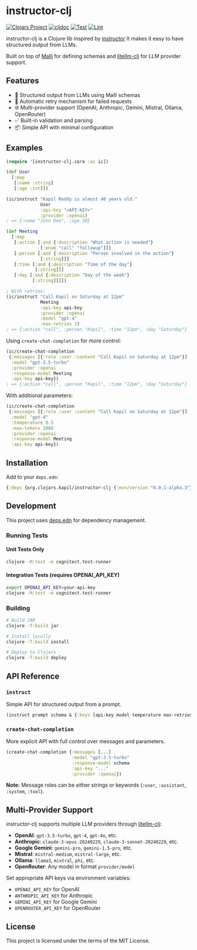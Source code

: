 # instructor-clj

[![Clojars Project](https://img.shields.io/clojars/v/org.clojars.kapil/instructor-clj.svg)](https://clojars.org/org.clojars.kapil/instructor-clj)
[![cljdoc](https://cljdoc.org/badge/org.clojars.kapil/instructor-clj)](https://cljdoc.org/d/org.clojars.kapil/instructor-clj)
[![Test](https://github.com/kapilreddy/instructor-clj/actions/workflows/test.yml/badge.svg)](https://github.com/kapilreddy/instructor-clj/actions/workflows/test.yml)
[![Lint](https://github.com/kapilreddy/instructor-clj/actions/workflows/lint.yml/badge.svg)](https://github.com/kapilreddy/instructor-clj/actions/workflows/lint.yml)

instructor-clj is a Clojure lib inspired by [instructor](https://github.com/jxnl/instructor)
It makes it easy to have structured output from LLMs.

Built on top of [Malli](https://github.com/metosin/malli) for defining schemas and [litellm-clj](https://github.com/unravel-team/clj-litellm) for LLM provider support.

## Features

- 🎯 Structured output from LLMs using Malli schemas
- 🔄 Automatic retry mechanism for failed requests
- 🌐 Multi-provider support (OpenAI, Anthropic, Gemini, Mistral, Ollama, OpenRouter)
- ✅ Built-in validation and parsing
- 📦 Simple API with minimal configuration

## Examples

```clojure
(require '[instructor-clj.core :as ic])

(def User
  [:map
   [:name :string]
   [:age :int]])

(ic/instruct "Kapil Reddy is almost 40 years old."
             User
             :api-key "<API-KEY>"
             :provider :openai)
; => {:name "John Doe", :age 30}
```

```clojure
(def Meeting
  [:map
   [:action [:and {:description "What action is needed"}
             [:enum "call" "followup"]]]
   [:person [:and {:description "Person involved in the action"}
             [:string]]]
   [:time [:and {:description "Time of the day"}
           [:string]]]
   [:day [:and {:description "Day of the week"}
          [:string]]]])

; With retries:
(ic/instruct "Call Kapil on Saturday at 12pm"
             Meeting
             :api-key api-key
             :provider :openai
             :model "gpt-4"
             :max-retries 2)
; => {:action "call", :person "Kapil", :time "12pm", :day "Saturday"}
```

Using `create-chat-completion` for more control:

```clojure
(ic/create-chat-completion
 {:messages [{:role :user :content "Call Kapil on Saturday at 12pm"}]
  :model "gpt-3.5-turbo"
  :provider :openai
  :response-model Meeting
  :api-key api-key})
; => {:action "call", :person "Kapil", :time "12pm", :day "Saturday"}
```

With additional parameters:

```clojure
(ic/create-chat-completion
 {:messages [{:role :user :content "Call Kapil on Saturday at 12pm"}]
  :model "gpt-4"
  :temperature 0.5
  :max-tokens 1000
  :provider :openai
  :response-model Meeting
  :api-key api-key})
```

## Installation

Add to your `deps.edn`:

```clojure
{:deps {org.clojars.kapil/instructor-clj {:mvn/version "0.0.1-alpha.3"}}}
```

## Development

This project uses [deps.edn](https://clojure.org/guides/deps_and_cli) for dependency management.

### Running Tests

#### Unit Tests Only
```bash
clojure -M:test -m cognitect.test-runner
```

#### Integration Tests (requires OPENAI_API_KEY)
```bash
export OPENAI_API_KEY=your-api-key
clojure -M:test -m cognitect.test-runner
```

### Building

```bash
# Build JAR
clojure -T:build jar

# Install locally
clojure -T:build install

# Deploy to Clojars
clojure -T:build deploy
```

## API Reference

### `instruct`

Simple API for structured output from a prompt.

```clojure
(instruct prompt schema & {:keys [api-key model temperature max-retries provider]})
```

### `create-chat-completion`

More explicit API with full control over messages and parameters.

```clojure
(create-chat-completion {:messages [...] 
                         :model "gpt-3.5-turbo"
                         :response-model schema
                         :api-key "..."
                         :provider :openai})
```

**Note:** Message roles can be either strings or keywords (`:user`, `:assistant`, `:system`, `:tool`).

## Multi-Provider Support

instructor-clj supports multiple LLM providers through [litellm-clj](https://github.com/unravel-team/clj-litellm):

- **OpenAI**: `gpt-3.5-turbo`, `gpt-4`, `gpt-4o`, etc.
- **Anthropic**: `claude-3-opus-20240229`, `claude-3-sonnet-20240229`, etc.
- **Google Gemini**: `gemini-pro`, `gemini-1.5-pro`, etc.
- **Mistral**: `mistral-medium`, `mistral-large`, etc.
- **Ollama**: `llama3`, `mixtral`, `phi`, etc.
- **OpenRouter**: Any model in format `provider/model`

Set appropriate API keys via environment variables:
- `OPENAI_API_KEY` for OpenAI
- `ANTHROPIC_API_KEY` for Anthropic
- `GEMINI_API_KEY` for Google Gemini
- `OPENROUTER_API_KEY` for OpenRouter

## License

This project is licensed under the terms of the MIT License.
